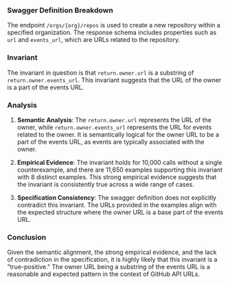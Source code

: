 ### Swagger Definition Breakdown

The endpoint `/orgs/{org}/repos` is used to create a new repository within a specified organization. The response schema includes properties such as `url` and `events_url`, which are URLs related to the repository.

### Invariant

The invariant in question is that `return.owner.url` is a substring of `return.owner.events_url`. This invariant suggests that the URL of the owner is a part of the events URL.

### Analysis

1. **Semantic Analysis**: The `return.owner.url` represents the URL of the owner, while `return.owner.events_url` represents the URL for events related to the owner. It is semantically logical for the owner URL to be a part of the events URL, as events are typically associated with the owner.

2. **Empirical Evidence**: The invariant holds for 10,000 calls without a single counterexample, and there are 11,650 examples supporting this invariant with 8 distinct examples. This strong empirical evidence suggests that the invariant is consistently true across a wide range of cases.

3. **Specification Consistency**: The swagger definition does not explicitly contradict this invariant. The URLs provided in the examples align with the expected structure where the owner URL is a base part of the events URL.

### Conclusion

Given the semantic alignment, the strong empirical evidence, and the lack of contradiction in the specification, it is highly likely that this invariant is a "true-positive." The owner URL being a substring of the events URL is a reasonable and expected pattern in the context of GitHub API URLs.
